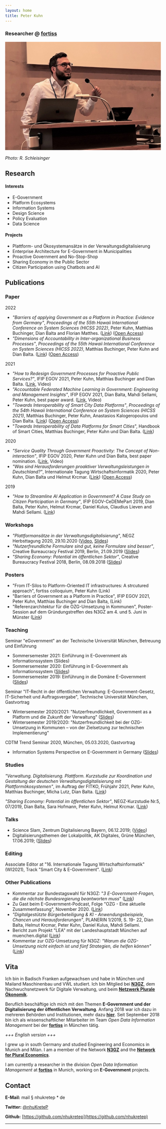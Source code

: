```yaml
---
layout: home
title: Peter Kuhn
---
```


### Researcher @ [fortiss](https://fortiss.org)

![profilpic](.\profilepic.jpg)

*Photo: R. Schleisinger*

## Research

#### Interests

* E-Government
* Platform Ecosystems
* Information Systems
* Design Science
* Policy Evaluation 
* Data Science

#### Projects

* Plattform- und Ökosystemansätze in der Verwaltungsdigitalisierung
* Enterprise Architecture for E-Government in Municipalities
* Proactive Government and No-Stop-Shop
* Sharing Economy in the Public Sector
* Citizen Participation using Chatbots and AI

## Publications

### Paper

2022

* *"Barriers of applying Government as a Platform in Practice:  Evidence from Germany"*, *Proceedings of the 55th Hawaii International Conference on System Sciences (HICSS 2022)*, Peter Kuhn, Matthias Buchinger, Dian Balta and Florian Matthes. ([Link](https://scholarspace.manoa.hawaii.edu/handle/10125/79661)) ([Open Access](https://scholarspace.manoa.hawaii.edu/bitstream/10125/79661/0261.pdf))
* *"Dimensions of Accountability in Inter-organizational Business Processes"*, *Proceedings of the 55th Hawaii International Conference on System Sciences (HICSS 2022)*, Matthias Buchinger, Peter Kuhn and Dian Balta. ([Link](https://scholarspace.manoa.hawaii.edu/handle/10125/79382)) ([Open Access](https://scholarspace.manoa.hawaii.edu/bitstream/10125/79382/0043.pdf))

2021

* *"How to Redesign Government Processes for Proactive Public Services?"*, IFIP EGOV 2021, Peter Kuhn, Matthias Buchinger and Dian Balta. ([Link](http://dx.doi.org/10.1007/978-3-030-84789-0_3), Video)
* *"Accountable Federated Machine Learning in Government: Engineering and Management Insights"*, IFIP EGOV 2021, Dian Balta, Mahdi Sellami, Peter Kuhn, best paper award. ([Link](http://dx.doi.org/10.1007/978-3-030-82824-0_10), Video)
* *"Towards Interoperability of Smart City Data Platforms"*, *Proceedings of the 54th Hawaii International Conference on System Sciences (HICSS 2021)*, Matthias Buchinger, Peter Kuhn, Anastasios Kalogeropoulos und Dian Balta. ([Link](https://scholarspace.manoa.hawaii.edu/handle/10125/70914)) ([Open Access](https://scholarspace.manoa.hawaii.edu/bitstream/10125/70914/0241.pdf))
* "*Towards Interoperability of Data Platforms for Smart Cities*", Handbook of Smart Cities, Matthias Buchinger, Peter Kuhn und Dian Balta. ([Link](https://link.springer.com/referenceworkentry/10.1007/978-3-030-15145-4_70-1))

2020

* *"Service Quality Through Government Proactivity: The Concept of Non-interaction"*, IFIP EGOV 2020, Peter Kuhn und Dian Balta, best paper nomination. ([Link](http://dx.doi.org/10.1007/978-3-030-57599-1_7), Video)
* *"Was sind Herausforderungen proaktiver Verwaltungsleistungen in Deutschland?"*, Internationale Tagung Wirtschaftsinformatik 2020, Peter Kuhn, Dian Balta und Helmut Krcmar. ([Link](https://library.gito.de/oa_wi2020-e4.html)) ([Open Access](https://library.gito.de/open-access-pdf/E4_Paper_WI-2020_final_rev_final_cameraready.pdf))

2019

* *"How to Streamline AI Application in Government? A Case Study on Citizen Participation in Germany"*, IFIP EGOV-CeDEMePart 2019, Dian Balta, Peter Kuhn, Helmut Krcmar, Daniel Kulus, Claudius Lieven and Mahdi Sellami. ([Link](https://doi.org/10.1007/978-3-030-27325-5_18))

### Workshops

* *"Plattformansätze in der Verwaltungsdigitalisierung"*, NEGZ Herbsttagung 2020, 29.10.2020 ([Video](https://www.youtube.com/watch?v=RzcXcdU06dE), [Slides](https://speakerdeck.com/nhukretep/einfuhrung-zu-plattformansatzen-in-der-verwaltungsdigitalisierung))
* *"Nutzerfreundliche Formulare sind gut, keine Formulare sind besser"*, Creative Bureaucracy Festival 2019, Berlin, 21.09.2019 ([Slides](https://speakerdeck.com/nhukretep/nutzerfreundliche-formulare-sind-gut-keine-formulare-sind-besser))
* *"Sharing Economy: Potential im öffentlichen Sektor"*, Creative Bureaucracy Festival 2018, Berlin, 08.09.2018 ([Slides](https://www.slideshare.net/PeterKuhn22/sharing-economy-potential-im-ffentlichen-sektor))

### Posters

* "From IT-Silos to Platform-Oriented IT infrastructures: A strcutured approach", fortiss colloquium, Peter Kuhn (Link)
* "Barriers of Government as a Platform in Practice", IFIP EGOV 2021, Peter Kuhn, Matthias Buchinger and Dian Balta, (Link)
* "Referenzarchitektur für die OZG-Umsetzung in Kommunen", Poster-Session auf dem Gründungstreffen des N3GZ am 4. und 5. Juni in Münster ([Link](https://n3gz.org/2019/09/05/poster-referenzarchitektur-fuer-die-ozg-umsetzung-in-kommunen/))

### Teaching

Seminar "eGovernment" an der Technische Universität München, Betreuung und Einführung

* Sommersemester 2021: Einführung in E-Government als Informationssystem (Slides)
* Sommersemester 2020: Einführung in E-Government als Informationssystem ([Slides](https://speakerdeck.com/nhukretep/einfuhrung-e-government-als-informationssystem))
* Sommersemester 2019: Einführung in die Domäne E-Government ([Slides](https://speakerdeck.com/nhukretep/einfuhrung-e-government))

Seminar "IT-Recht in der öffentlichen Verwaltung: E-Government-Gesetz, IT-Sicherheit und Auftragsvergabe", Technische Universität München, Gastvortrag 

* Wintersemester 2020/2021: "Nutzerfreundlichkeit, Government as a Platform und die Zukunft der Verwaltung" ([Slides](https://speakerdeck.com/nhukretep/nutzerfreundlichkeit-government-as-a-platform-und-die-zukunft-der-verwaltung))
* Wintersemester 2019/2020: "Nutzerfreundlichkeit bei der OZG-Umsetzung in Kommunen – von der Zielsetzung zur technischen Implementierung"

CDTM Trend Seminar 2020, München, 05.03.2020, Gastvortrag

* Information Systems Perspective on E-Government in Germany ([Slides](https://speakerdeck.com/nhukretep/information-systems-perspective-on-e-government-in-germany))

### Studies

*"Verwaltung. Digitalisierung. Plattform. Kurzstudie zur Koordination und Gestaltung der deutschen Verwaltungsdigitalisierung mit Plattformökosystemen"*, im Auftrag der FITKO, Frühjahr 2021, Peter Kuhn, Matthias Buchinger, Micha Lutz, Dian Balta. ([Link](https://www.fortiss.org/fileadmin/user_upload/05_Veroeffentlichungen/Informationsmaterialien/Studie_fortiss_FITKO_VerwaltungDigitalisierungPlattform_web.pdf))

*"Sharing Economy: Potential im öffentlichen Sektor"*, NEGZ-Kurzstudie Nr.5, 07/2019, Dian Balta, Sara Hofmann, Peter Kuhn, Helmut Krcmar. ([Link](https://negz.org/projekte-publikationen/))

### Talks

* Science Slam, Zentrum Digitalisierung Bayern, 06.12.2019; ([Video](https://www.youtube.com/watch?v=eG5EuuUYZFQ))
* Digitalisierungsthemen der Lokalpolitik, AK Digitales, Grüne München, 17.06.2019; ([Slides](https://speakerdeck.com/nhukretep/digitalisierungsthemen-der-lokalpolitik))

### Editing

Associate Editor at "16. Internationale Tagung Wirtschaftsinformatik" (WI2021), Track "Smart City & E-Government". ([Link](https://wi2021.de/smart-city-e-government-2/))

### Other Publications

* Kommentar zur Bundestagswahl für N3GZ: "*3 E-Government-Fragen, die die nächste Bundesregierung beantworten muss*" ([Link](https://n3gz.org/2021/07/13/3-e-government-fragen-die-die-naechste-bundesregierung-beantworten-muss/))
* Zu Gast beim E-Government-Podcast, Folge "OZG - Eine aktuelle Zusammenfassung", November 2020. ([Link](https://egovernment-podcast.com/egov067-ozg-eine-aktuelle-zusammenfassung/))
* *"Digitalgestützte Bürgerbeteiligung & KI - Anwendungsbeispiele, Chancen und Herausforderungen"*, PLANERIN 1/2019, S. 19- 22, Dian Balta, Helmut Krcmar, Peter Kuhn, Daniel Kulus, Mahdi Sellami.
* Bericht zum Projekt "LEA" mit der Landeshauptstadt München auf muenchen.digital ([Link](https://muenchen.digital/blog/begleitforschung-e-government/))
* Kommentar zur OZG-Umsetzung für N3GZ: *"Warum die OZG-Umsetzung nicht einfach ist und fünf Strategien, die helfen können"* ([Link](https://n3gz.org/2020/08/21/warum-die-ozg-umsetzung-nicht-einfach-ist-und-fuenf-strategien-die-helfen-koennen/))

## Vita

Ich bin in Badisch Franken aufgewachsen und habe in München und Mailand Maschinenbau und VWL studiert. Ich bin Mitglied bei **[N3GZ](https://n3gz.org/)**, dem Nachwuchsnetzwerk für Digitale Verwaltung, und beim **[Netzwerk Plurale Ökonomik](https://www.plurale-oekonomik.de/netzwerk-plurale-oekonomik/)**.

Beruflich beschäftige ich mich mit den Themen **E-Government und der Digitalisierung der öffentlichen Verwaltung**. Anfang 2018 war ich dazu in mehreren Behörden und Institutionen, mehr dazu [**hier**](https://nhukretep.github.io/eGov-blog/). Seit September 2018 bin ich als wissenschaftlicher Mitarbeiter im Team *Open Data Information Management* bei der [**fortiss**](https://www.fortiss.org) in München tätig.

*+++ English version +++*

I grew up in south Germany and studied Engineering and Economics in Munich and Milan. I am a member of the Network **[N3GZ](https://n3gz.org/)** and the [**Network for Plural Economics**](https://www.exploring-economics.org/en/).

I am currently a researcher in the division *Open Data Information Management* at [**fortiss**](https://www.fortiss.org/en/home/) in Munich, working on **E-Government** projects.

## Contact

**E-Mail:** mail § nhukretep * de

**Twitter:** [@nhuKreteP](https://twitter.com/nhukretep)

**Github:** [https://github.com/nhukretep](https://github.com/nhukretep)

---
